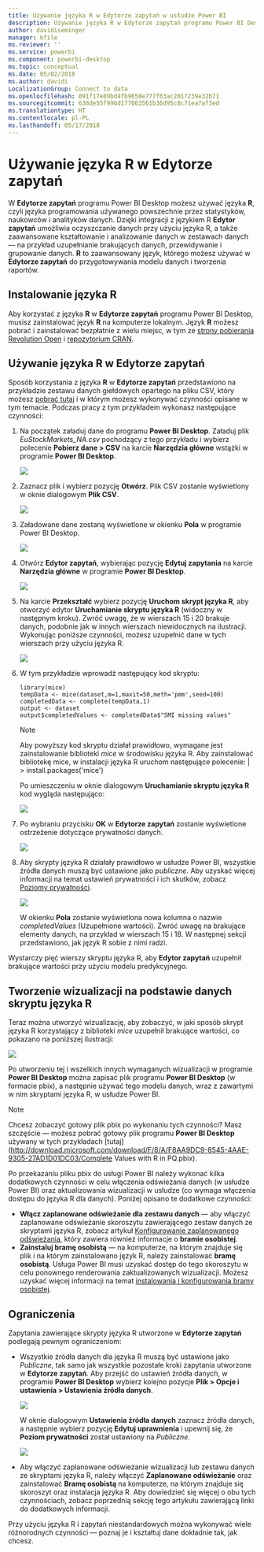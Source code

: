 ```yaml
---
title: Używanie języka R w Edytorze zapytań w usłudze Power BI
description: Używanie języka R w Edytorze zapytań programu Power BI Desktop do zaawansowanej analizy.
author: davidiseminger
manager: kfile
ms.reviewer: ''
ms.service: powerbi
ms.component: powerbi-desktop
ms.topic: conceptual
ms.date: 05/02/2018
ms.author: davidi
LocalizationGroup: Connect to data
ms.openlocfilehash: 091f17e89bd4fb9658e777f63ac2017239e32b71
ms.sourcegitcommit: 638de55f996d177063561b36d95c8c71ea7af3ed
ms.translationtype: HT
ms.contentlocale: pl-PL
ms.lasthandoff: 05/17/2018
---
```

# <a name="using-r-in-query-editor"></a>Używanie języka R w Edytorze zapytań
W **Edytorze zapytań** programu Power BI Desktop możesz używać języka **R**, czyli języka programowania używanego powszechnie przez statystyków, naukowców i analityków danych. Dzięki integracji z językiem R **Edytor zapytań** umożliwia oczyszczanie danych przy użyciu języka R, a także zaawansowane kształtowanie i analizowanie danych w zestawach danych — na przykład uzupełnianie brakujących danych, przewidywanie i grupowanie danych. **R** to zaawansowany język, którego możesz używać w **Edytorze zapytań** do przygotowywania modelu danych i tworzenia raportów.

## <a name="installing-r"></a>Instalowanie języka R
Aby korzystać z języka **R** w **Edytorze zapytań** programu Power BI Desktop, musisz zainstalować język **R** na komputerze lokalnym. Język **R** możesz pobrać i zainstalować bezpłatnie z wielu miejsc, w tym ze [strony pobierania Revolution Open](https://mran.revolutionanalytics.com/download/) i [repozytorium CRAN](https://cran.r-project.org/bin/windows/base/).

## <a name="using-r-in-query-editor"></a>Używanie języka R w Edytorze zapytań
Sposób korzystania z języka **R** w **Edytorze zapytań** przedstawiono na przykładzie zestawu danych giełdowych opartego na pliku CSV, który możesz [pobrać tutaj](http://download.microsoft.com/download/F/8/A/F8AA9DC9-8545-4AAE-9305-27AD1D01DC03/EuStockMarkets_NA.csv) i w którym możesz wykonywać czynności opisane w tym temacie. Podczas pracy z tym przykładem wykonasz następujące czynności:

1. Na początek załaduj dane do programu **Power BI Desktop**. Załaduj plik *EuStockMarkets_NA.csv* pochodzący z tego przykładu i wybierz polecenie **Pobierz dane > CSV** na karcie **Narzędzia główne** wstążki w programie **Power BI Desktop**.
   
   ![](media/desktop-r-in-query-editor/r-in-query-editor_1.png)
2. Zaznacz plik i wybierz pozycję **Otwórz**. Plik CSV zostanie wyświetlony w oknie dialogowym **Plik CSV**.
   
   ![](media/desktop-r-in-query-editor/r-in-query-editor_2.png)
3. Załadowane dane zostaną wyświetlone w okienku **Pola** w programie Power BI Desktop.
   
   ![](media/desktop-r-in-query-editor/r-in-query-editor_3.png)
4. Otwórz **Edytor zapytań**, wybierając pozycję **Edytuj zapytania** na karcie **Narzędzia główne** w programie **Power BI Desktop**.
   
   ![](media/desktop-r-in-query-editor/r-in-query-editor_4.png)
5. Na karcie **Przekształć** wybierz pozycję **Uruchom skrypt języka R**, aby otworzyć edytor **Uruchamianie skryptu języka R** (widoczny w następnym kroku). Zwróć uwagę, że w wierszach 15 i 20 brakuje danych, podobnie jak w innych wierszach niewidocznych na ilustracji. Wykonując poniższe czynności, możesz uzupełnić dane w tych wierszach przy użyciu języka R.
   
   ![](media/desktop-r-in-query-editor/r-in-query-editor_5d.png)
6. W tym przykładzie wprowadź następujący kod skryptu:
   
       library(mice)
       tempData <- mice(dataset,m=1,maxit=50,meth='pmm',seed=100)
       completedData <- complete(tempData,1)
       output <- dataset
       output$completedValues <- completedData$"SMI missing values"
   
   > [!NOTE]
   > Aby powyższy kod skryptu działał prawidłowo, wymagane jest zainstalowanie biblioteki *mice* w środowisku języka R. Aby zainstalować bibliotekę mice, w instalacji języka R uruchom następujące polecenie: |      > install.packages('mice')
   > 
   > 
   
   Po umieszczeniu w oknie dialogowym **Uruchamianie skryptu języka R** kod wygląda następująco:
   
   ![](media/desktop-r-in-query-editor/r-in-query-editor_5b.png)
7. Po wybraniu przycisku **OK** w **Edytorze zapytań** zostanie wyświetlone ostrzeżenie dotyczące prywatności danych.
   
   ![](media/desktop-r-in-query-editor/r-in-query-editor_6.png)
8. Aby skrypty języka R działały prawidłowo w usłudze Power BI, wszystkie źródła danych muszą być ustawione jako *publiczne*. Aby uzyskać więcej informacji na temat ustawień prywatności i ich skutków, zobacz [Poziomy prywatności](desktop-privacy-levels.md).
   
   ![](media/desktop-r-in-query-editor/r-in-query-editor_7.png)
   
   W okienku **Pola** zostanie wyświetlona nowa kolumna o nazwie *completedValues* (Uzupełnione wartości). Zwróć uwagę na brakujące elementy danych, na przykład w wierszach 15 i 18. W następnej sekcji przedstawiono, jak język R sobie z nimi radzi.
   

Wystarczy pięć wierszy skryptu języka R, aby **Edytor zapytań** uzupełnił brakujące wartości przy użyciu modelu predykcyjnego.

## <a name="creating-visuals-from-r-script-data"></a>Tworzenie wizualizacji na podstawie danych skryptu języka R
Teraz można utworzyć wizualizację, aby zobaczyć, w jaki sposób skrypt języka R korzystający z biblioteki *mice* uzupełnił brakujące wartości, co pokazano na poniższej ilustracji:

![](media/desktop-r-in-query-editor/r-in-query-editor_8a.png)

Po utworzeniu tej i wszelkich innych wymaganych wizualizacji w programie **Power BI Desktop** można zapisać plik programu **Power BI Desktop** (w formacie pbix), a następnie używać tego modelu danych, wraz z zawartymi w nim skryptami języka R, w usłudze Power BI.

> [!NOTE]
> Chcesz zobaczyć gotowy plik pbix po wykonaniu tych czynności? Masz szczęście — możesz pobrać gotowy plik programu **Power BI Desktop** używany w tych przykładach [tutaj](http://download.microsoft.com/download/F/8/A/F8AA9DC9-8545-4AAE-9305-27AD1D01DC03/Complete Values with R in PQ.pbix).
> 
> 

Po przekazaniu pliku pbix do usługi Power BI należy wykonać kilka dodatkowych czynności w celu włączenia odświeżania danych (w usłudze Power BI) oraz aktualizowania wizualizacji w usłudze (co wymaga włączenia dostępu do języka R dla danych). Poniżej opisano te dodatkowe czynności:

* **Włącz zaplanowane odświeżanie dla zestawu danych** — aby włączyć zaplanowane odświeżanie skoroszytu zawierającego zestaw danych ze skryptami języka R, zobacz artykuł [Konfigurowanie zaplanowanego odświeżania](refresh-scheduled-refresh.md), który zawiera również informacje o **bramie osobistej**.
* **Zainstaluj bramę osobistą** — na komputerze, na którym znajduje się plik i na którym zainstalowano język R, należy zainstalować **bramę osobistą**. Usługa Power BI musi uzyskać dostęp do tego skoroszytu w celu ponownego renderowania zaktualizowanych wizualizacji. Możesz uzyskać więcej informacji na temat [instalowania i konfigurowania bramy osobistej](personal-gateway.md).

## <a name="limitations"></a>Ograniczenia
Zapytania zawierające skrypty języka R utworzone w **Edytorze zapytań** podlegają pewnym ograniczeniom:

* Wszystkie źródła danych dla języka R muszą być ustawione jako *Publiczne*, tak samo jak wszystkie pozostałe kroki zapytania utworzone w **Edytorze zapytań**. Aby przejść do ustawień źródła danych, w programie **Power BI Desktop** wybierz kolejno pozycje **Plik > Opcje i ustawienia > Ustawienia źródła danych**.
  
  ![](media/desktop-r-in-query-editor/r-in-query-editor_9.png)
  
  W oknie dialogowym **Ustawienia źródła danych** zaznacz źródła danych, a następnie wybierz pozycję **Edytuj uprawnienia** i upewnij się, że **Poziom prywatności** został ustawiony na *Publiczne*.
  
  ![](media/desktop-r-in-query-editor/r-in-query-editor_10.png)    
* Aby włączyć zaplanowane odświeżanie wizualizacji lub zestawu danych ze skryptami języka R, należy włączyć **Zaplanowane odświeżanie** oraz zainstalować **Bramę osobistą** na komputerze, na którym znajduje się skoroszyt oraz instalacja języka R. Aby dowiedzieć się więcej o obu tych czynnościach, zobacz poprzednią sekcję tego artykułu zawierającą linki do dodatkowych informacji.

Przy użyciu języka R i zapytań niestandardowych można wykonywać wiele różnorodnych czynności — poznaj je i kształtuj dane dokładnie tak, jak chcesz.

